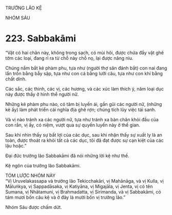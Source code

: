 TRƯỞNG LÃO KỆ

NHÓM SÁU

# 223. Sabbakāmi

“Vật có hai chân này, không trong sạch, có mùi hôi, được chứa đầy vật ghê tởm các loại, đang rỉ ra từ chỗ này chỗ nọ, lại được nâng niu.

Chúng nắm bắt kẻ phàm phu, tựa như (người thợ săn đánh bắt) con nai đang lẩn trốn bằng bẫy sập, tựa như con cá bằng lưỡi câu, tựa như con khỉ bằng chất dính.

Các sắc, các thinh, các vị, các hương, và các xúc làm thích ý, năm loại dục này được thấy ở hình thể người nữ.

Những kẻ phàm phu nào, có tâm bị luyến ái, gần gũi các người nữ, (những kẻ ấy) làm phát triển cái nghĩa địa ghê rợn; chúng tích lũy việc tái sanh.

Và vị nào tránh xa các người nữ, tựa như tránh xa bàn chân khỏi đầu của con rắn, vị ấy, có niệm, vượt qua sự quyến luyến này ở thế gian.

Sau khi nhìn thấy sự bất lợi của các dục, sau khi nhận thấy sự xuất ly là an toàn, được thoát ra khỏi tất cả các dục, tôi đã đạt được sự cạn kiệt của các lậu hoặc.”

Đại đức trưởng lão Sabbakāmi đã nói những lời kệ như thế.

Kệ ngôn của trưởng lão Sabbakāmi.

TÓM LƯỢC NHÓM NÀY  
“Vị Uruvelakassapa và trưởng lão Tekicchakāri, vị Mahānāga, và vị Kulla, vị Māluṅkya, vị Sappadāsaka, vị Katiyāna, vị Migajāla, vị Jenta, vị có tên Sumana, vị Nhātamuni, vị Brahmadatta, vị Sirimanda, và vị Sabbakāmi, có tám mươi bốn câu kệ và ở đây là mười bốn vị trưởng lão.”

Nhóm Sáu được chấm dứt.
